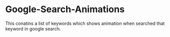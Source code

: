 # Google-Search-Animations
This conatins a list of keywords which shows animation when searched that keyword in google search.
